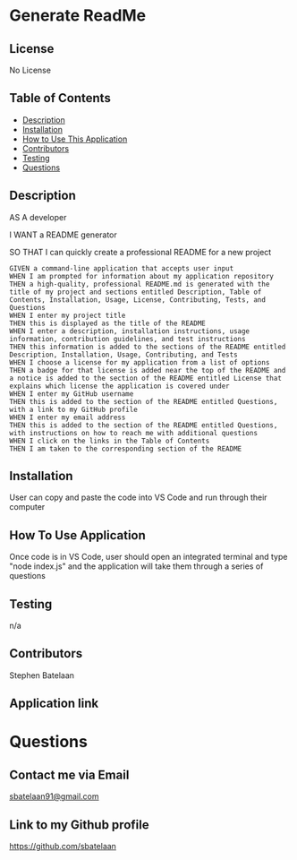 
  # Generate ReadMe
  ## License
  No License
  ## Table of Contents
  * [Description](#description)
  * [Installation](#installation)
  * [How to Use This Application](#HowToUseThisApplication)
  * [Contributors](#contributors)
  * [Testing](#testing)
  * [Questions](#questions)
  ## Description
  AS A developer
  
  I WANT a README generator
  
  SO THAT I can quickly create a professional README for a new project
  ```
  GIVEN a command-line application that accepts user input
WHEN I am prompted for information about my application repository
THEN a high-quality, professional README.md is generated with the title of my project and sections entitled Description, Table of Contents, Installation, Usage, License, Contributing, Tests, and Questions
WHEN I enter my project title
THEN this is displayed as the title of the README
WHEN I enter a description, installation instructions, usage information, contribution guidelines, and test instructions
THEN this information is added to the sections of the README entitled Description, Installation, Usage, Contributing, and Tests
WHEN I choose a license for my application from a list of options
THEN a badge for that license is added near the top of the README and a notice is added to the section of the README entitled License that explains which license the application is covered under
WHEN I enter my GitHub username
THEN this is added to the section of the README entitled Questions, with a link to my GitHub profile
WHEN I enter my email address
THEN this is added to the section of the README entitled Questions, with instructions on how to reach me with additional questions
WHEN I click on the links in the Table of Contents
THEN I am taken to the corresponding section of the README
```


  ## Installation
  User can copy and paste the code into VS Code and run through their computer
  ## How To Use Application
  Once code is in VS Code, user should open an integrated terminal and type "node index.js" and the application will take them through a series of questions
  ## Testing
  n/a
  ## Contributors
  Stephen Batelaan
  ## Application link
  
  # Questions
  ## Contact me via Email
  sbatelaan91@gmail.com
  ## Link to my Github profile
  https://github.com/sbatelaan

  

  

